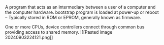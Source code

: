 A program that acts as an intermediary between a user of a computer and the computer hardware.
bootstrap program is loaded at power-up or reboot – Typically stored in ROM or EPROM, generally known as firmware.

One or more CPUs, device controllers connect through common bus providing access to shared memory.
![[Pasted image 20240903224121.png]]

